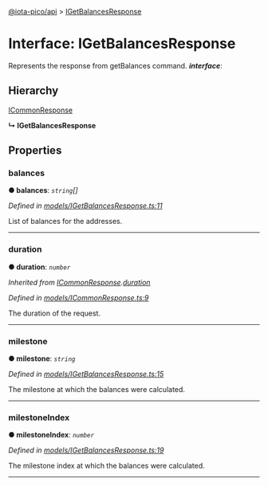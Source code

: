 [@iota-pico/api](../README.md) > [IGetBalancesResponse](../interfaces/igetbalancesresponse.md)



# Interface: IGetBalancesResponse


Represents the response from getBalances command.
*__interface__*: 


## Hierarchy


 [ICommonResponse](icommonresponse.md)

**↳ IGetBalancesResponse**








## Properties
<a id="balances"></a>

###  balances

**●  balances**:  *`string`[]* 

*Defined in [models/IGetBalancesResponse.ts:11](https://github.com/iotaeco/iota-pico-api/blob/5964d8f/src/models/IGetBalancesResponse.ts#L11)*



List of balances for the addresses.




___

<a id="duration"></a>

###  duration

**●  duration**:  *`number`* 

*Inherited from [ICommonResponse](icommonresponse.md).[duration](icommonresponse.md#duration)*

*Defined in [models/ICommonResponse.ts:9](https://github.com/iotaeco/iota-pico-api/blob/5964d8f/src/models/ICommonResponse.ts#L9)*



The duration of the request.




___

<a id="milestone"></a>

###  milestone

**●  milestone**:  *`string`* 

*Defined in [models/IGetBalancesResponse.ts:15](https://github.com/iotaeco/iota-pico-api/blob/5964d8f/src/models/IGetBalancesResponse.ts#L15)*



The milestone at which the balances were calculated.




___

<a id="milestoneindex"></a>

###  milestoneIndex

**●  milestoneIndex**:  *`number`* 

*Defined in [models/IGetBalancesResponse.ts:19](https://github.com/iotaeco/iota-pico-api/blob/5964d8f/src/models/IGetBalancesResponse.ts#L19)*



The milestone index at which the balances were calculated.




___


